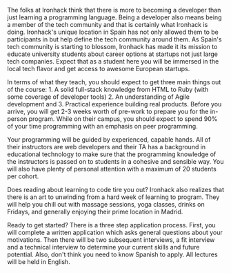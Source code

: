 The folks at Ironhack think that there is more to becoming a developer than
just learning a programming language. Being a developer also means being a
member of the tech community and that is certainly what Ironhack is doing.
Ironhack's unique location in Spain has not only allowed them to be
participants in but help define the tech community around them. As Spain's
tech community is starting to blossom, Ironhack has made it its mission to
educate university students about career options at startups not just large
tech companies. Expect that as a student here you will be
immersed in the local tech flavor and get access to awesome European startups.

In terms of what they teach, you should expect to get three main things out of
the course: 1. A solid full-stack knowledge from HTML to Ruby (with some
coverage of developer tools) 2. An understanding of Agile development and 3.
Practical experience building real products. Before you arrive, you will get
2-3 weeks worth of pre-work to prepare you for the in-person program. While on
their campus, you should expect to spend 90% of your time programming with an
emphasis on peer programming.

Your programming will be guided by experienced, capable hands. All of their
instructors are web developers and their TA has a background in educational
technology to make sure that the programming knowledge of the instructors is
passed on to students in a cohesive and sensible way. You will also have
plenty of personal attention with a maximum of 20 students per cohort.

Does reading about learning to code tire you out? Ironhack also realizes that
there is an art to unwinding from a hard week of learning to program. They
will help you chill out with massage sessions, yoga classes, drinks on
Fridays, and generally enjoying their prime location in Madrid.

Ready to get started? There is a three step application process. First, you
will complete a written application which asks general questions about your
motivations. Then there will be two subsequent interviews, a fit interview and
a technical interview to determine your current skills and future potential.
Also, don't think you need to know Spanish to apply. All lectures will be held
in English.

